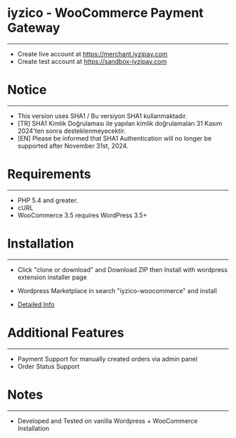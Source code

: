 # iyzico - WooCommerce Payment Gateway
------------
* Create live account at https://merchant.iyzipay.com
* Create test account at https://sandbox-iyzipay.com

# Notice
------------
* This version uses SHA1 / Bu versiyon SHA1 kullanmaktadır.
* [TR] SHA1 Kimlik Doğrulaması ile yapılan kimlik doğrulamaları 31 Kasım 2024'ten sonra desteklenmeyecektir. 
* [EN] Please be informed that SHA1 Authentication will no longer be supported after November 31st, 2024. 

# Requirements
------------
* PHP 5.4 and greater.
* cURL
* WooCommerce 3.5 requires WordPress 3.5+


# Installation
---------------
* Click "clone or download" and Download ZIP then Install with wordpress extension installer page
* Wordpress Marketplace in search "iyzico-woocommerce" and install

* <a href="https://dev.iyzipay.com/tr/acik-kaynak/woocommerce">Detailed Info</a>

# Additional Features
---------------------
* Payment Support for manually created orders via admin panel
* Order Status Support

# Notes
---------------
* Developed and Tested on vanilla Wordpress + WooCommerce Installation
